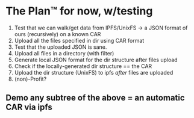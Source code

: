 # The Plan™️ for now, w/testing

1. Test that we can walk/get data from IPFS/UnixFS -> a JSON format of ours (recursively) on a known CAR
1. Upload all the files specified in dir using CAR format
1. Test that the uploaded JSON is sane.
1. Upload all files in a directory (with filter)
1. Generate local JSON format for the dir structure after files upload
1. Check if the locally-generated dir structure == the CAR
1. Upload the dir structure (UnixFS) to ipfs *after* files are uploaded
1. (non)-Profit?


## Demo any subtree of the above = an automatic CAR via ipfs